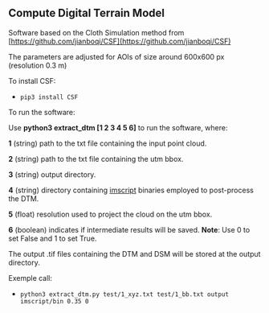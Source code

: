 ## Compute Digital Terrain Model

Software based on the Cloth Simulation method from [https://github.com/jianboqi/CSF](https://github.com/jianboqi/CSF)

The parameters are adjusted for AOIs of size around 600x600 px (resolution 0.3 m)

To install CSF: 

- `pip3 install CSF`

To run the software:

Use **python3 extract_dtm [1 2 3 4 5 6]** to run the software, where:

**1** (string) path to the txt file containing the input point cloud.

**2** (string) path to the txt file containing the utm bbox.

**3** (string) output directory.

**4** (string) directory containing [imscript](https://github.com/mnhrdt/imscript) binaries employed to post-process the DTM.

**5** (float) resolution used to project the cloud on the utm bbox.

**6** (boolean) indicates if intermediate results will be saved. **Note**: Use 0 to set False and 1 to set True.

The output .tif files containing the DTM and DSM will be stored at the output directory.

Exemple call:

- `python3 extract_dtm.py test/1_xyz.txt test/1_bb.txt output imscript/bin 0.35 0`
